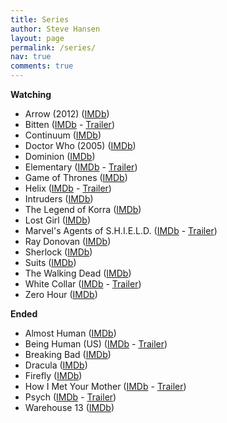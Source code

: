 ```yaml
---
title: Series
author: Steve Hansen
layout: page
permalink: /series/
nav: true
comments: true
---
```

**Watching**

* Arrow (2012) (<a href="http://www.imdb.com/title/tt2193021/" target="_blank">IMDb</a>)
* Bitten (<a href="http://www.imdb.com/title/tt2365946/" target="_blank">IMDb</a> - <a href="http://www.youtube.com/watch?v=tUQ_ZXjzkiQ" target="_blank">Trailer</a>)
* Continuum (<a href="http://www.imdb.com/title/tt1954347/" target="_blank">IMDb</a>)
* Doctor Who (2005) (<a href="http://www.imdb.com/title/tt0436992/" target="_blank">IMDb</a>)
* Dominion (<a href="http://www.imdb.com/title/tt3079768/" target="_blank">IMDb</a>)
* Elementary (<a href="http://www.imdb.com/title/tt2191671/" target="_blank">IMDb</a> - <a href="http://www.youtube.com/watch?v=6YvuZ4Msh50" target="_blank">Trailer</a>)
* Game of Thrones (<a href="http://www.imdb.com/title/tt0944947/" target="_blank">IMDb</a>)
* Helix (<a href="http://www.imdb.com/title/tt2758950/" target="_blank">IMDb</a> - <a href="http://www.youtube.com/watch?v=NiOXG8dVib4" target="_blank">Trailer</a>)
* Intruders (<a href="http://www.imdb.com/title/tt3552166/" target="_blank">IMDb</a>)
* The Legend of Korra (<a href="http://www.imdb.com/title/tt1695360/" target="_blank">IMDb</a>)
* Lost Girl (<a href="http://www.imdb.com/title/tt1429449/" target="_blank">IMDb</a>)
* Marvel's Agents of S.H.I.E.L.D. (<a href="http://www.imdb.com/title/tt2364582/" target="_blank">IMDb</a> - <a href="http://www.youtube.com/watch?v=T3T-evQZiQo" target="_blank">Trailer</a>)
* Ray Donovan (<a href="http://www.imdb.com/title/tt2249007/" target="_blank">IMDb</a>)
* Sherlock (<a href="http://www.imdb.com/title/tt1475582/" target="_blank">IMDb</a>)
* Suits (<a href="http://www.imdb.com/title/tt1632701/" target="_blank">IMDb</a>)
* The Walking Dead (<a href="http://www.imdb.com/title/tt1520211/" target="_blank">IMDb</a>)
* White Collar (<a href="http://www.imdb.com/title/tt1358522/" target="_blank">IMDb</a> - <a href="http://www.youtube.com/watch?v=gIFySyLynAk" target="_blank">Trailer</a>)
* Zero Hour (<a href="http://www.imdb.com/title/tt2215797/" target="_blank">IMDb</a>)

**Ended**

* Almost Human (<a href="http://www.imdb.com/title/tt2654580/" target="_blank">IMDb</a>)
* Being Human (US) (<a href="http://www.imdb.com/title/tt1595680/" target="_blank">IMDb</a> - <a href="http://www.youtube.com/watch?v=aayb93qfXWQ" target="_blank">Trailer</a>)
* Breaking Bad (<a href="http://www.imdb.com/title/tt0903747/" target="_blank">IMDb</a>)
* Dracula (<a href="http://www.imdb.com/title/tt2296682/" target="_blank">IMDb</a>)
* Firefly (<a href="http://www.imdb.com/title/tt0303461/" target="_blank">IMDb</a>)
* How I Met Your Mother (<a href="http://www.imdb.com/title/tt0460649/" target="_blank">IMDb</a> - <a href="http://www.youtube.com/watch?v=aJtVL2_fA5w" target="_blank">Trailer</a>)
* Psych (<a href="http://www.imdb.com/title/tt0491738/" target="_blank">IMDb</a> - <a href="http://www.youtube.com/watch?v=krWONONSN78" target="_blank">Trailer</a>)
* Warehouse 13 (<a href="http://www.imdb.com/title/tt1132290/" target="_blank">IMDb</a>)
